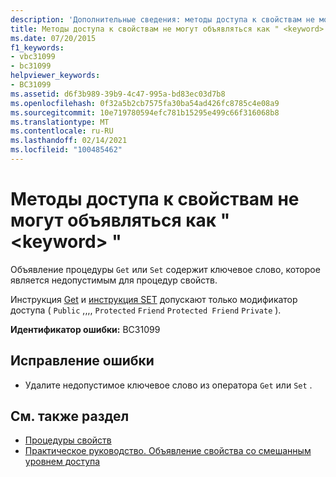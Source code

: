 ```yaml
---
description: 'Дополнительные сведения: методы доступа к свойствам не могут объявляться как " <keyword> "'
title: Методы доступа к свойствам не могут объявляться как " <keyword> "
ms.date: 07/20/2015
f1_keywords:
- vbc31099
- bc31099
helpviewer_keywords:
- BC31099
ms.assetid: d6f3b989-39b9-4c47-995a-bd83ec03d7b8
ms.openlocfilehash: 0f32a5b2cb7575fa30ba54ad426fc8785c4e08a9
ms.sourcegitcommit: 10e719780594efc781b15295e499c66f316068b8
ms.translationtype: MT
ms.contentlocale: ru-RU
ms.lasthandoff: 02/14/2021
ms.locfileid: "100485462"
---
```

# <a name="property-accessors-cannot-be-declared-keyword"></a>Методы доступа к свойствам не могут объявляться как " \<keyword> "

Объявление процедуры `Get` или `Set` содержит ключевое слово, которое является недопустимым для процедур свойств.  
  
 Инструкция [Get](../language-reference/statements/get-statement.md) и [инструкция SET](../language-reference/statements/set-statement.md) допускают только модификатор доступа ( `Public` ,,,, `Protected` `Friend` `Protected Friend` `Private` ).  
  
 **Идентификатор ошибки:** BC31099  
  
## <a name="to-correct-this-error"></a>Исправление ошибки  
  
- Удалите недопустимое ключевое слово из оператора `Get` или `Set` .  
  
## <a name="see-also"></a>См. также раздел

- [Процедуры свойств](../programming-guide/language-features/procedures/property-procedures.md)
- [Практическое руководство. Объявление свойства со смешанным уровнем доступа](../programming-guide/language-features/procedures/how-to-declare-a-property-with-mixed-access-levels.md)
